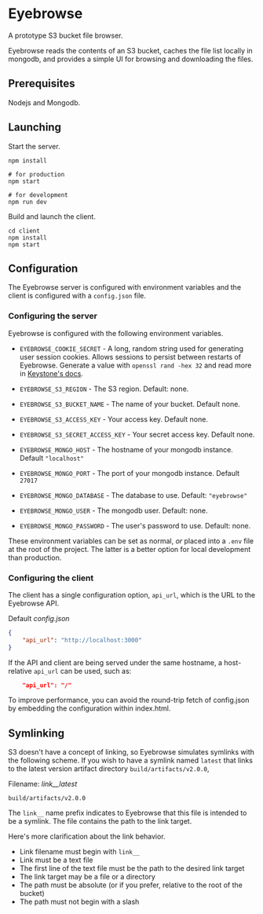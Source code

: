 Eyebrowse
=========

A prototype S3 bucket file browser.

Eyebrowse reads the contents of an S3 bucket, caches the file list locally in mongodb, and provides a simple UI for browsing and downloading the files.

## Prerequisites

Nodejs and Mongodb.

## Launching

Start the server.
```
npm install

# for production
npm start

# for development
npm run dev
```

Build and launch the client.

```
cd client
npm install
npm start
```

## Configuration

The Eyebrowse server is configured with environment variables and the client is configured with a `config.json` file.

### Configuring the server

Eyebrowse is configured with the following environment variables.

 - `EYEBROWSE_COOKIE_SECRET` - A long, random string used for generating user session cookies.  Allows sessions to persist between restarts of Eyebrowse.  Generate a value with `openssl rand -hex 32` and read more in [Keystone's docs](https://www.keystonejs.com/guides/production/#cookie-secret).

 - `EYEBROWSE_S3_REGION` - The S3 region. Default: none.
 - `EYEBROWSE_S3_BUCKET_NAME` - The name of your bucket. Default none.
 - `EYEBROWSE_S3_ACCESS_KEY` - Your access key. Default none.
 - `EYEBROWSE_S3_SECRET_ACCESS_KEY` - Your secret access key. Default none.

 - `EYEBROWSE_MONGO_HOST` - The hostname of your mongodb instance. Default `"localhost"`
 - `EYEBROWSE_MONGO_PORT` - The port of your mongodb instance. Default `27017`
 - `EYEBROWSE_MONGO_DATABASE` - The database to use.  Default: `"eyebrowse"`
 - `EYEBROWSE_MONGO_USER` - The mongodb user.  Default: none.
 - `EYEBROWSE_MONGO_PASSWORD` - The user's password to use.  Default: none.

These environment variables can be set as normal, _or_ placed into a `.env` file at the root of the project.  The latter is a better option for local development than production.

### Configuring the client

The client has a single configuration option, `api_url`, which is the URL to the Eyebrowse API.

Default *config.json*
```json
{
    "api_url": "http://localhost:3000"
}
```

If the API and client are being served under the same hostname, a host-relative `api_url` can be used, such as:

```json
    "api_url": "/"
```


To improve performance, you can avoid the round-trip fetch of config.json by embedding the configuration within index.html.

## Symlinking

S3 doesn't have a concept of linking, so Eyebrowse simulates symlinks with the following scheme.  If you wish to have a symlink named `latest` that links to the latest version artifact directory `build/artifacts/v2.0.0`, 

Filename: _link__latest_
```
build/artifacts/v2.0.0
```

The `link__` name prefix indicates to Eyebrowse that this file is intended to be a symlink.  The file contains the path to the link target.

Here's more clarification about the link behavior.

 - Link filename must begin with `link__`
 - Link must be a text file
 - The first line of the text file must be the path to the desired link target
 - The link target may be a file or a directory
 - The path must be absolute (or if you prefer, relative to the root of the bucket)
 - The path must not begin with a slash
